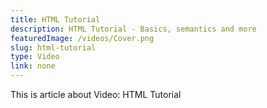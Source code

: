 ```yaml
---
title: HTML Tutorial
description: HTML Tutorial - Basics, semantics and more
featuredImage: /videos/Cover.png
slug: html-tutorial
type: Video
link: none
---
```


This is article about Video: HTML Tutorial